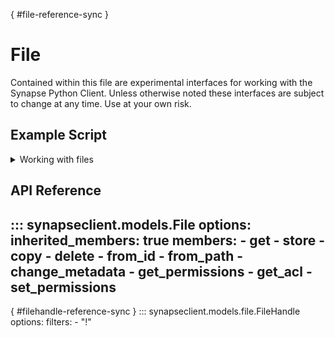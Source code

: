 [](){ #file-reference-sync }
# File

Contained within this file are experimental interfaces for working with the Synapse Python
Client. Unless otherwise noted these interfaces are subject to change at any time. Use
at your own risk.

## Example Script

<details class="quote">
  <summary>Working with files</summary>

```python
{!docs/scripts/object_orientated_programming_poc/oop_poc_file.py!}
```
</details>

## API Reference

::: synapseclient.models.File
    options:
        inherited_members: true
        members:
        - get
        - store
        - copy
        - delete
        - from_id
        - from_path
        - change_metadata
        - get_permissions
        - get_acl
        - set_permissions
---
[](){ #filehandle-reference-sync }
::: synapseclient.models.file.FileHandle
    options:
      filters:
      - "!"
